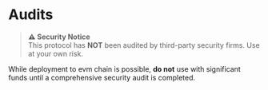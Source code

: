 # Audits

> **⚠️ Security Notice**  
> This protocol has **NOT** been audited by third-party security firms. Use at your own risk.

While deployment to evm chain is possible, **do not** use with significant funds until a comprehensive security audit is completed.
